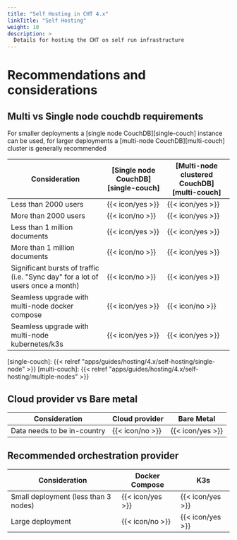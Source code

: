 ```yaml
---
title: "Self Hosting in CHT 4.x"
linkTitle: "Self Hosting"
weight: 10
description: >
  Details for hosting the CHT on self run infrastructure
---
```


# Recommendations and considerations

## Multi vs Single node couchdb requirements

For smaller deployments a [single node CouchDB][single-couch] instance can be used, for larger deployments a [multi-node CouchDB][multi-couch] cluster is generally recommended

| Consideration                                                                   | [Single node CouchDB][single-couch] | [Multi-node clustered CouchDB][multi-couch] |
| ------------------------------------------------------------------------------- | ----------------------------------- | ------------------------------------------- |
| Less than 2000 users                                                            | {{< icon/yes >}}                    | {{< icon/yes >}}                            |
| More than 2000 users                                                            | {{< icon/no >}}                     | {{< icon/yes >}}                            |
| Less than 1 million documents                                                   | {{< icon/yes >}}                    | {{< icon/yes >}}                            |
| More than 1 million documents                                                   | {{< icon/no >}}                     | {{< icon/yes >}}                            |
| Significant bursts of traffic (i.e. "Sync day" for a lot of users once a month) | {{< icon/no >}}                     | {{< icon/yes >}}                            |
| Seamless upgrade with multi-node docker compose                                 | {{< icon/yes >}}                    | {{< icon/no >}}                             |
| Seamless upgrade with multi-node kubernetes/k3s                                 | {{< icon/yes >}}                    | {{< icon/yes >}}                            |

[single-couch]: {{< relref "apps/guides/hosting/4.x/self-hosting/single-node" >}}
[multi-couch]: {{< relref "apps/guides/hosting/4.x/self-hosting/multiple-nodes" >}}

## Cloud provider vs Bare metal

| Consideration               | Cloud provider  | Bare Metal       |
| --------------------------- | --------------- | ---------------- |
| Data needs to be in-country | {{< icon/no >}} | {{< icon/yes >}} |

## Recommended orchestration provider

| Consideration                        | Docker Compose   | K3s              |
| ------------------------------------ | ---------------- | ---------------- |
| Small deployment (less than 3 nodes) | {{< icon/yes >}} | {{< icon/yes >}} |
| Large deployment                     | {{< icon/no >}}  | {{< icon/yes >}} |

